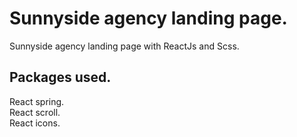# Sunnyside agency landing page.

Sunnyside agency landing page with ReactJs and Scss.

## Packages used.

React spring.<br>
React scroll.<br>
React icons.<br>
